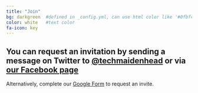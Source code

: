 ```yaml
---
title: "Join"
bg: darkgreen  #defined in _config.yml, can use html color like '#0fbfcf'
color: white   #text color
fa-icon: key
---
```


## You can request an invitation by sending a message on Twitter to [@techmaidenhead](https://twitter.com/@techmaidenhead) or via [our Facebook page](https://www.facebook.com/techmaidenhead/) ##

Alternatively, complete our [Google Form](https://goo.gl/forms/PPtAUhFnRBuCghT13) to request an invite.
